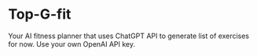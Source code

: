 # Top-G-fit
Your AI fitness planner that uses ChatGPT API to generate list of exercises for now. Use your own OpenAI API key.
